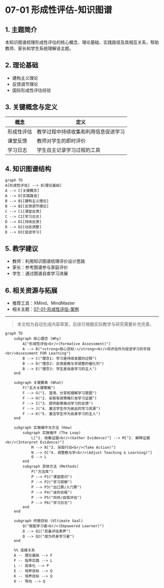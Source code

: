 # 07-01 形成性评估-知识图谱

## 1. 主题简介

本知识图谱梳理形成性评估的核心概念、理论基础、实践路径及其相互关系，帮助教师、家长和学生系统理解该主题。

## 2. 理论基础

- 建构主义理论
- 反馈调节理论
- 国际形成性评估经验

## 3. 关键概念与定义

| 概念 | 定义 |
|------|------|
| 形成性评估 | 教学过程中持续收集和利用信息促进学习 |
| 课堂反馈 | 教师对学生的即时评价 |
| 学习日志 | 学生自主记录学习过程的工具 |

## 4. 知识图谱结构

```mermaid
graph TD
A[形成性评估] --> B[理论基础]
A --> C[关键概念]
A --> D[实践路径]
B --> B1[建构主义理论]
B --> B2[反馈调节理论]
C --> C1[课堂反馈]
C --> C2[学习日志]
D --> D1[持续反馈]
D --> D2[动态调整]
D --> D3[促进学习]
```

## 5. 教学建议

- 教师：利用知识图谱梳理评价设计思路
- 家长：参考图谱参与家庭评价
- 学生：通过图谱自查学习进展

## 6. 相关资源与拓展

- 推荐工具：XMind、MindMaster
- 相关主题：[07-01-形成性评估-案例](./07-01-形成性评估-案例.md)

---

> 本文档为自动生成内容草案，后续可根据实际教学与研究需要补充完善。

```mermaid
graph TD
    subgraph 核心理念 (Why)
        A["形成性评估<br/>(Formative Assessment)"]
        A --> B("<strong>核心目标:</strong><br/>将评估作为促进学习的手段<br/>Assessment FOR Learning")
        B --> C("理念1: 学习是持续发展的过程")
        B --> D("理念2: 反馈是教与学调整的催化剂")
        B --> E("理念3: 学生是自身学习的主人")
    end

    subgraph 关键要素 (What)
        F("五大关键策略")
        F --> G("1. 澄清、分享和理解学习意图")
        F --> H("2. 采取有效策略引发学习证据")
        F --> I("3. 提供能够推动学习的反馈")
        F --> J("4. 激活学生作为彼此的学习资源")
        F --> K("5. 激活学生作为自身学习的主人")
    end

    subgraph 实施循环与方法 (How)
        subgraph 实施循环 (The Loop)
            L["1. 收集证据<br/>(Gather Evidence)"] --> M["2. 解释证据<br/>(Interpret Evidence)"]
            M --> N["3. 采取行动<br/>(Take Action)"]
            N --> O["4. 调整教与学<br/>(Adjust Teaching & Learning)"]
            O --> L
        end
        subgraph 具体方法 (Methods)
            P("方法库")
            P --> P1("课堂提问")
            P --> P2("学习观察")
            P --> P3("出口票/入门票")
            P --> P4("迷你白板")
            P --> P5("同伴/自我评估")
            P --> P6("学习日志")
        end
    end

    subgraph 终极目标 (Ultimate Goal)
        Q("赋能学习者<br/>(Empowered Learner)")
        Q --> Q1("具备评估素养")
        Q --> Q2("成为终身学习者")
    end

    %% 连接关系
    A -- 理论基础 --> F
    F -- 指导实践 --> L
    L -- 具体化 --> P
    E -- 培养目标 --> Q
    K -- 培养目标 --> Q
    O -- 导向 --> Q
```
